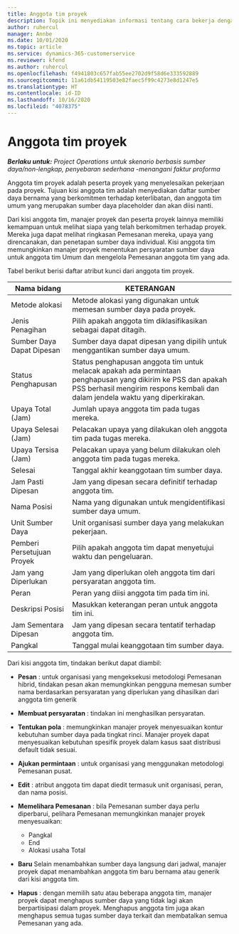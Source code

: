 ```yaml
---
title: Anggota tim proyek
description: Topik ini menyediakan informasi tentang cara bekerja dengan informasi anggota tim proyek, atribut, dan penjadwalan.
author: ruhercul
manager: Annbe
ms.date: 10/01/2020
ms.topic: article
ms.service: dynamics-365-customerservice
ms.reviewer: kfend
ms.author: ruhercul
ms.openlocfilehash: f4941803c657fab55ee2702d9f58d6e333592889
ms.sourcegitcommit: 11a61db54119503e82faec5f99c4273e8d1247e5
ms.translationtype: HT
ms.contentlocale: id-ID
ms.lasthandoff: 10/16/2020
ms.locfileid: "4078375"
---
```

# <a name="project-team-members"></a>Anggota tim proyek

_**Berlaku untuk:** Project Operations untuk skenario berbasis sumber daya/non-lengkap, penyebaran sederhana -menangani faktur proforma_

Anggota tim proyek adalah peserta proyek yang menyelesaikan pekerjaan pada proyek. Tujuan kisi anggota tim adalah menyediakan daftar sumber daya bernama yang berkomitmen terhadap keterlibatan, dan anggota tim umum yang merupakan sumber daya placeholder dan akan diisi nanti.

Dari kisi anggota tim, manajer proyek dan peserta proyek lainnya memiliki kemampuan untuk melihat siapa yang telah berkomitmen terhadap proyek. Mereka juga dapat melihat ringkasan Pemesanan mereka, upaya yang direncanakan, dan penetapan sumber daya individual. Kisi anggota tim memungkinkan manajer proyek menentukan persyaratan sumber daya untuk anggota tim Umum dan mengelola Pemesanan anggota tim yang ada.

Tabel berikut berisi daftar atribut kunci dari anggota tim proyek.

| Nama bidang          | KETERANGAN                                                                                                                                                                  |
|--------------------------|-----------------------------------------------------------------------------------------------------------------------------------------------------------------------------------|
| Metode alokasi        | Metode alokasi yang digunakan untuk memesan sumber daya pada proyek.                                                                         |
| Jenis Penagihan             | Pilih apakah anggota tim diklasifikasikan sebagai dapat ditagih.                                                                                                                                       |
| Sumber Daya Dapat Dipesan        | Sumber daya dapat dipesan yang dipilih untuk menggantikan sumber daya umum.                                                                                                                   |
| Status Penghapusan            | Status penghapusan anggota tim untuk melacak apakah ada permintaan penghapusan yang dikirim ke PSS dan apakah PSS berhasil mengirim respons kembali dan dalam jendela waktu yang diperkirakan. |
| Upaya Total (Jam)     | Jumlah upaya anggota tim pada tugas mereka.                                                                                                                         |
| Upaya Selesai (Jam) | Pelacakan upaya yang dilakukan oleh anggota tim pada tugas mereka.                                                                                           |
| Upaya Tersisa (Jam) | Pelacakan upaya yang belum dilakukan oleh anggota tim pada tugas mereka.                                                                                    |
| Selesai                   | Tanggal akhir keanggotaan tim sumber daya.                                                                                                                                            |
| Jam Pasti Dipesan        | Jam yang dipesan secara definitif terhadap anggota tim.                                                                                                                                                                |
| Nama Posisi            | Nama yang digunakan untuk mengidentifikasi sumber daya umum.                                                                                                                                   |
| Unit Sumber Daya          | Unit organisasi sumber daya yang melakukan pekerjaan.                                                                                                                      |
| Pemberi Persetujuan Proyek         | Pilih apakah anggota tim dapat menyetujui waktu dan pengeluaran.                                                                                                                     |
| Jam yang Diperlukan           | Jam yang diperlukan oleh anggota tim dari persyaratan anggota tim.                                                                                                                       |
| Peran                     | Peran yang diisi anggota tim pada tim ini.                                                                                                                                |
| Deskripsi Posisi     | Masukkan keterangan peran untuk anggota tim ini.                                                                                                                             |
| Jam Sementara Dipesan        | Jam yang dipesan secara tentatif terhadap anggota tim.                                                                                                                                                                 |
| Pangkal                    | Tanggal mulai keanggotaan tim sumber daya.                                                                                                                                          |

Dari kisi anggota tim, tindakan berikut dapat diambil:

- **Pesan** : untuk organisasi yang mengeksekusi metodologi Pemesanan hibrid, tindakan pesan akan memungkinkan pengguna memesan sumber nama berdasarkan persyaratan yang diperlukan yang dihasilkan dari anggota tim generik
- **Membuat persyaratan** : tindakan ini menghasilkan persyaratan.
- **Tentukan pola** : memungkinkan manajer proyek menyesuaikan kontur kebutuhan sumber daya pada tingkat rinci. Manajer proyek dapat menyesuaikan kebutuhan spesifik proyek dalam kasus saat distribusi default tidak sesuai.
- **Ajukan permintaan** : untuk organisasi yang menggunakan metodologi Pemesanan pusat.
- **Edit** : atribut anggota tim dapat diedit termasuk unit organisasi, peran, dan nama posisi.
- **Memelihara Pemesanan** : bila Pemesanan sumber daya perlu diperbarui, pelihara Pemesanan memungkinkan manajer proyek menyesuaikan:

    - Pangkal
    - End
    - Alokasi usaha Total

- **Baru** Selain menambahkan sumber daya langsung dari jadwal, manajer proyek dapat menambahkan anggota tim baru bernama atau generik dari kisi anggota tim.
- **Hapus** : dengan memilih satu atau beberapa anggota tim, manajer proyek dapat menghapus sumber daya yang tidak lagi akan berpartisipasi dalam proyek. Menghapus anggota tim juga akan menghapus semua tugas sumber daya terkait dan membatalkan semua Pemesanan yang ada.
